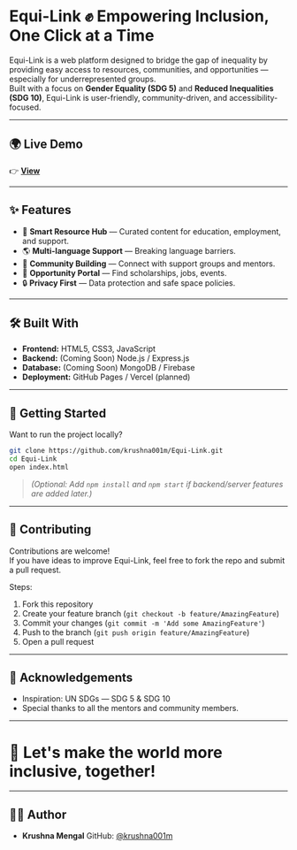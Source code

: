 
# Equi-Link ✊ **Empowering Inclusion, One Click at a Time**

Equi-Link is a web platform designed to bridge the gap of inequality by providing easy access to resources, communities, and opportunities — especially for underrepresented groups.  
Built with a focus on **Gender Equality (SDG 5)** and **Reduced Inequalities (SDG 10)**, Equi-Link is user-friendly, community-driven, and accessibility-focused.

---
## 🌍 Live Demo
👉 [**View**](https://v0-equi-link-project.vercel.app/)  

---

## ✨ Features

- 🧠 **Smart Resource Hub** — Curated content for education, employment, and support.
- 🌎 **Multi-language Support** — Breaking language barriers.
- 👥 **Community Building** — Connect with support groups and mentors.
- 🎯 **Opportunity Portal** — Find scholarships, jobs, events.
- 🔒 **Privacy First** — Data protection and safe space policies.

---

## 🛠️ Built With

- **Frontend:** HTML5, CSS3, JavaScript
- **Backend:** (Coming Soon) Node.js / Express.js
- **Database:** (Coming Soon) MongoDB / Firebase
- **Deployment:** GitHub Pages / Vercel (planned)

---

## 🚀 Getting Started

Want to run the project locally?

```bash
git clone https://github.com/krushna001m/Equi-Link.git
cd Equi-Link
open index.html
```

> _(Optional: Add `npm install` and `npm start` if backend/server features are added later.)_

---

## 🤝 Contributing

Contributions are welcome!  
If you have ideas to improve Equi-Link, feel free to fork the repo and submit a pull request.

Steps:

1. Fork this repository
2. Create your feature branch (`git checkout -b feature/AmazingFeature`)
3. Commit your changes (`git commit -m 'Add some AmazingFeature'`)
4. Push to the branch (`git push origin feature/AmazingFeature`)
5. Open a pull request


---

## 🙌 Acknowledgements

- Inspiration: UN SDGs — SDG 5 & SDG 10
- Special thanks to all the mentors and community members.

---

# 🌟 Let's make the world more inclusive, together!

---
## 👨‍💻 Author

* **Krushna Mengal**
  GitHub: [@krushna001m](https://github.com/krushna001m)

